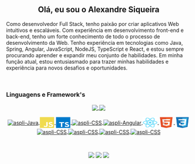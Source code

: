 <h2 align="center">Olá, eu sou o Alexandre Siqueira</h2>

<p><span align="center">
 Como desenvolvedor  Full Stack, tenho paixão por criar aplicativos Web intuitivos e escaláveis. Com experiência em desenvolvimento front-end e back-end, tenho um forte conhecimento de todo o processo de desenvolvimento da Web. Tenho experiência em tecnologias como Java, Spring, Angular, JavaScript, NodeJS, TypeScript e React, e estou sempre procurando aprender e expandir meu conjunto de habilidades. Em minha função atual,  estou entusiasmado para trazer minhas habilidades e experiência para novos desafios e oportunidades.
 </span>
</p>
<br/>
<h3 align="left">Linguagens e Framework's</h3>

<div align="center">
  <a href="https://github.com/aspli">
  <img align="center" width="335px" src="https://github-readme-stats.vercel.app/api/top-langs?username=aspli&show_icons=true&theme=dark&locale=en&layout=compact"/>
   <img align="center" width="400px" src="https://github-readme-stats.vercel.app/api?username=aspli&show_icons=true&theme=dark&locale=en" />  
</div>

<div align="center"><br>
  <img align="center" alt="aspli-Java" height="30" width="40" src="https://icongr.am/devicon/java-original.svg?size=30&color=currentColor">
  <img align="center" alt="aspli-Js" height="30" width="40" src="https://raw.githubusercontent.com/devicons/devicon/master/icons/javascript/javascript-plain.svg">
  <img align="center" alt="aspli-Ts" height="30" width="40" src="https://raw.githubusercontent.com/devicons/devicon/master/icons/typescript/typescript-plain.svg">
  <img align="center" alt="aspli-CSS" height="30" width="40" src="https://icongr.am/devicon/nodejs-original.svg?size=30&color=currentColor">
  <img align="center" alt="aspli-Angular" height="30" width="40" src="https://icongr.am/devicon/angularjs-original.svg?size=30&color=currentColor">
  <img align="center" alt="aspli-React" height="30" width="40" src="https://raw.githubusercontent.com/devicons/devicon/master/icons/react/react-original.svg">
  <img align="center" alt="aspli-HTML" height="30" width="40" src="https://raw.githubusercontent.com/devicons/devicon/master/icons/html5/html5-original.svg">
  <img align="center" alt="aspli-CSS" height="30" width="40" src="https://raw.githubusercontent.com/devicons/devicon/master/icons/css3/css3-original.svg">
  <img align="center" alt="aspli-CSS" height="30" width="40" src="https://icongr.am/devicon/mongodb-original.svg?size=30&color=currentColor">
  <img align="center" alt="aspli-CSS" height="30" width="40" src="https://icongr.am/devicon/postgresql-original.svg?size=30&color=currentColor">
  <img align="center" alt="aspli-CSS" height="30" width="40" src="https://icongr.am/devicon/mysql-original.svg?size=30&color=currentColor">
  <img align="center" alt="aspli-CSS" height="30" width="40" src="https://icongr.am/devicon/docker-original.svg?size=30&color=currentColor">
</div>
  
  ##
 
<div align="center"><br> 
 <a href="https://discord.gg/Lizzera#1964" target="_blank"><img src="https://img.shields.io/badge/Discord-7289DA?style=for-the-badge&logo=discord&logoColor=white" target="_blank"></a> 
  <a href = "mailto:alexandrepaulista@hotmail.com"><img src="https://img.shields.io/badge/-Hotmail-%23333?style=for-the-badge&logo=gmail&logoColor=white" target="_blank"></a>
  <a href="https://www.linkedin.com/in/aspli" target="_blank"><img src="https://img.shields.io/badge/-LinkedIn-%230077B5?style=for-the-badge&logo=linkedin&logoColor=white" target="_blank"></a> 
  
</div>
